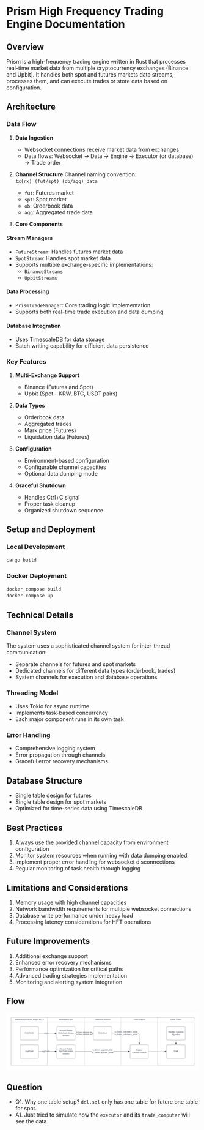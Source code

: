 # Prism High Frequency Trading Engine Documentation

## Overview
Prism is a high-frequency trading engine written in Rust that processes real-time market data from multiple cryptocurrency exchanges (Binance and Upbit). It handles both spot and futures markets data streams, processes them, and can execute trades or store data based on configuration.

## Architecture

### Data Flow
1. **Data Ingestion**
   - Websocket connections receive market data from exchanges
   - Data flows: Websocket → Data → Engine → Executor (or database) → Trade order

2. **Channel Structure**
   Channel naming convention: `tx(rx)_(fut/spt)_(ob/agg)_data`
   - `fut`: Futures market
   - `spt`: Spot market
   - `ob`: Orderbook data
   - `agg`: Aggregated trade data

3. **Core Components**

#### Stream Managers
- `FutureStream`: Handles futures market data
- `SpotStream`: Handles spot market data
- Supports multiple exchange-specific implementations:
  - `BinanceStreams`
  - `UpbitStreams`

#### Data Processing
- `PrismTradeManager`: Core trading logic implementation
- Supports both real-time trade execution and data dumping

#### Database Integration
- Uses TimescaleDB for data storage
- Batch writing capability for efficient data persistence

### Key Features

1. **Multi-Exchange Support**
   - Binance (Futures and Spot)
   - Upbit (Spot - KRW, BTC, USDT pairs)

2. **Data Types**
   - Orderbook data
   - Aggregated trades
   - Mark price (Futures)
   - Liquidation data (Futures)

3. **Configuration**
   - Environment-based configuration
   - Configurable channel capacities
   - Optional data dumping mode

4. **Graceful Shutdown**
   - Handles Ctrl+C signal
   - Proper task cleanup
   - Organized shutdown sequence

## Setup and Deployment

### Local Development
```bash
cargo build
```

### Docker Deployment
```bash
docker compose build
docker compose up
```

## Technical Details

### Channel System
The system uses a sophisticated channel system for inter-thread communication:
- Separate channels for futures and spot markets
- Dedicated channels for different data types (orderbook, trades)
- System channels for execution and database operations

### Threading Model
- Uses Tokio for async runtime
- Implements task-based concurrency
- Each major component runs in its own task

### Error Handling
- Comprehensive logging system
- Error propagation through channels
- Graceful error recovery mechanisms

## Database Structure
- Single table design for futures
- Single table design for spot markets
- Optimized for time-series data using TimescaleDB

## Best Practices
1. Always use the provided channel capacity from environment configuration
2. Monitor system resources when running with data dumping enabled
3. Implement proper error handling for websocket disconnections
4. Regular monitoring of task health through logging

## Limitations and Considerations
1. Memory usage with high channel capacities
2. Network bandwidth requirements for multiple websocket connections
3. Database write performance under heavy load
4. Processing latency considerations for HFT operations

## Future Improvements
1. Additional exchange support
2. Enhanced error recovery mechanisms
3. Performance optimization for critical paths
4. Advanced trading strategies implementation
5. Monitoring and alerting system integration

## Flow

![Flow](Prism_Engine_Flow_Design.png)


## Question

- Q1. Why one table setup? `ddl.sql` only has one table for future one table for spot.
- A1. Just tried to simulate how the `executor` and its `trade_computer` will see the data.




